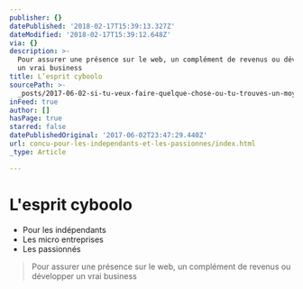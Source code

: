 ```yaml
---
publisher: {}
datePublished: '2018-02-17T15:39:13.327Z'
dateModified: '2018-02-17T15:39:12.648Z'
via: {}
description: >-
  Pour assurer une présence sur le web, un complément de revenus ou développer
  un vrai business
title: L’esprit cyboolo
sourcePath: >-
  _posts/2017-06-02-si-tu-veux-faire-quelque-chose-ou-tu-trouves-un-moyen-ou-tu.md
inFeed: true
author: []
hasPage: true
starred: false
datePublishedOriginal: '2017-06-02T23:47:29.440Z'
url: concu-pour-les-independants-et-les-passionnes/index.html
_type: Article

---
```

# L'esprit cyboolo

* Pour les indépendants
* Les micro entreprises
* Les passionnés

> Pour assurer une présence sur le web, un complément de revenus ou développer un vrai business